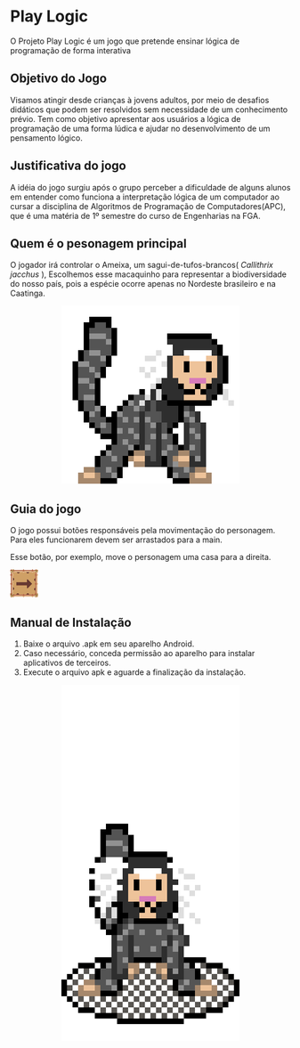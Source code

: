 
  
# Play Logic
O Projeto Play Logic é um jogo que pretende ensinar lógica de programação de forma interativa

## Objetivo do Jogo

Visamos atingir desde crianças à jovens adultos, por meio de desafios didáticos que podem ser resolvidos sem necessidade de um conhecimento prévio.
Tem como objetivo apresentar aos usuários a lógica de programação de uma forma lúdica e ajudar no desenvolvimento de um pensamento lógico.

## Justificativa do jogo

A idéia do jogo surgiu após o grupo perceber a dificuldade de alguns alunos em entender como funciona a interpretação lógica de um computador ao cursar a disciplina de Algoritmos de Programação de Computadores(APC), que é uma matéria de 1º semestre do curso de Engenharias na FGA.

## Quem é o pesonagem principal

O jogador irá controlar o Ameixa, um sagui-de-tufos-brancos( *Callithrix jacchus* ), Escolhemos esse macaquinho para representar a biodiversidade do nosso país, pois a espécie ocorre apenas no Nordeste brasileiro e na Caatinga.

<p align="center">
  <img src="src/assets/personagens/macaco/png/Macaco_idle_D.gif">
</p>

## Guia do jogo

O jogo possui botões responsáveis pela movimentação do personagem. Para eles funcionarem devem ser arrastados para a main.

Esse botão, por exemplo, move o personagem uma casa para a direita.

![botao-direita](src/assets/botoes/bt-right.png)

## Manual de Instalação

1. Baixe o arquivo .apk em seu aparelho Android.
2. Caso necessário, conceda permissão ao aparelho para instalar aplicativos de terceiros.
3. Execute o arquivo apk e aguarde a finalização da instalação.

<p align="center">
  <img src="src/assets/personagens/macaco/png/Macaco_trap.gif">
</p>
